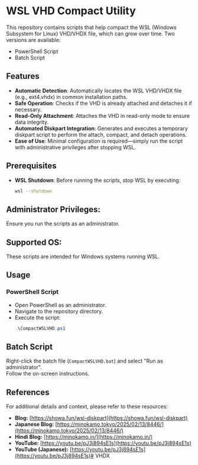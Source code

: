 # WSL VHD Compact Utility

This repository contains scripts that help compact the WSL (Windows Subsystem for Linux) VHD/VHDX file, which can grow over time. Two versions are available:
- PowerShell Script
- Batch Script

## Features

- **Automatic Detection**: Automatically locates the WSL VHD/VHDX file (e.g., ext4.vhdx) in common installation paths.
- **Safe Operation**: Checks if the VHD is already attached and detaches it if necessary.
- **Read-Only Attachment**: Attaches the VHD in read-only mode to ensure data integrity.
- **Automated Diskpart Integration**: Generates and executes a temporary diskpart script to perform the attach, compact, and detach operations.
- **Ease of Use**: Minimal configuration is required—simply run the script with administrative privileges after stopping WSL.

## Prerequisites

- **WSL Shutdown**: Before running the scripts, stop WSL by executing:
  ```bash
  wsl --shutdown
    ```
## Administrator Privileges:
Ensure you run the scripts as an administrator.

## Supported OS:
These scripts are intended for Windows systems running WSL.

## Usage

### PowerShell Script
- Open PowerShell as an administrator.
- Navigate to the repository directory.
- Execute the script:
  ```powershell
  .\CompactWSLVHD.ps1
  ```
## Batch Script

Right-click the batch file (`CompactWSLVHD.bat`) and select "Run as administrator".  
Follow the on-screen instructions.

## References

For additional details and context, please refer to these resources:

- **Blog:** [https://showa.fun/wsl-diskpart](https://showa.fun/wsl-diskpart)
- **Japanese Blog:** [https://minokamo.tokyo/2025/02/13/8446/](https://minokamo.tokyo/2025/02/13/8446/)
- **Hindi Blog:** [https://minokamo.in/](https://minokamo.in/)
- **YouTube:** [https://youtu.be/pJ3j894sE1s](https://youtu.be/pJ3j894sE1s)
- **YouTube (Japanese):** [https://youtu.be/pJ3j894sE1s](https://youtu.be/pJ3j894sE1s)#   V H D X  
 